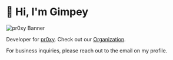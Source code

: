 # 👋 Hi, I'm Gimpey

![pr0xy Banner](https://cdn.pr0xy.io/.github/banners/gimpey-banner-1800x200.png)

Developer for [pr0xy](https://pr0xy.io). Check out our [Organization](https://github.com/pr0xy.io).

For business inquiries, please reach out to the email on my profile.
